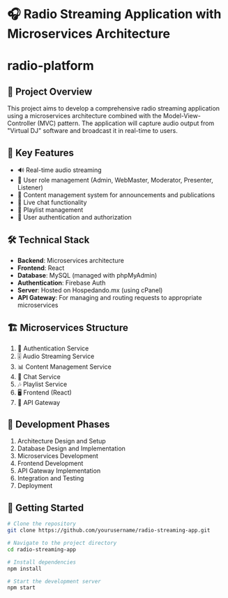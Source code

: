 # 🎧 Radio Streaming Application with Microservices Architecture
# radio-platform
## 🌟 Project Overview

This project aims to develop a comprehensive radio streaming application using a microservices architecture combined with the Model-View-Controller (MVC) pattern. The application will capture audio output from "Virtual DJ" software and broadcast it in real-time to users.

## 🚀 Key Features

- 🔊 Real-time audio streaming
- 👥 User role management (Admin, WebMaster, Moderator, Presenter, Listener)
- 📝 Content management system for announcements and publications
- 💬 Live chat functionality
- 🎵 Playlist management
- 🔐 User authentication and authorization

## 🛠 Technical Stack

- **Backend**: Microservices architecture
- **Frontend**: React
- **Database**: MySQL (managed with phpMyAdmin)
- **Authentication**: Firebase Auth
- **Server**: Hosted on Hospedando.mx (using cPanel)
- **API Gateway**: For managing and routing requests to appropriate microservices

## 🏗 Microservices Structure

1. 🔑 Authentication Service
2. 🎚 Audio Streaming Service
3. 📊 Content Management Service
4. 💬 Chat Service
5. 🎶 Playlist Service
6. 🖥 Frontend (React)
7. 🚪 API Gateway

## 📅 Development Phases

1. Architecture Design and Setup
2. Database Design and Implementation
3. Microservices Development
4. Frontend Development
5. API Gateway Implementation
6. Integration and Testing
7. Deployment

## 🏁 Getting Started

```bash
# Clone the repository
git clone https://github.com/yourusername/radio-streaming-app.git

# Navigate to the project directory
cd radio-streaming-app

# Install dependencies
npm install

# Start the development server
npm start

